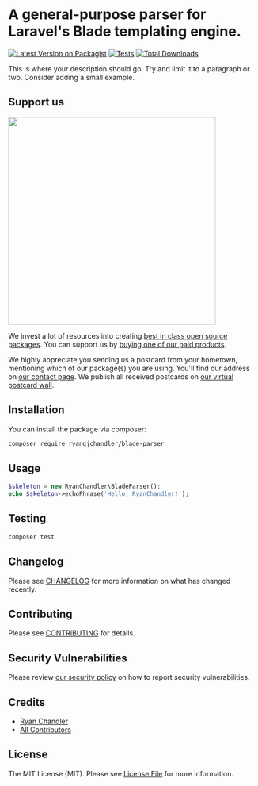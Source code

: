 # A general-purpose parser for Laravel's Blade templating engine.

[![Latest Version on Packagist](https://img.shields.io/packagist/v/ryangjchandler/blade-parser.svg?style=flat-square)](https://packagist.org/packages/ryangjchandler/blade-parser)
[![Tests](https://github.com/ryangjchandler/blade-parser/actions/workflows/run-tests.yml/badge.svg?branch=main)](https://github.com/ryangjchandler/blade-parser/actions/workflows/run-tests.yml)
[![Total Downloads](https://img.shields.io/packagist/dt/ryangjchandler/blade-parser.svg?style=flat-square)](https://packagist.org/packages/ryangjchandler/blade-parser)

This is where your description should go. Try and limit it to a paragraph or two. Consider adding a small example.

## Support us

[<img src="https://github-ads.s3.eu-central-1.amazonaws.com/blade-parser.jpg?t=1" width="419px" />](https://spatie.be/github-ad-click/blade-parser)

We invest a lot of resources into creating [best in class open source packages](https://spatie.be/open-source). You can support us by [buying one of our paid products](https://spatie.be/open-source/support-us).

We highly appreciate you sending us a postcard from your hometown, mentioning which of our package(s) you are using. You'll find our address on [our contact page](https://spatie.be/about-us). We publish all received postcards on [our virtual postcard wall](https://spatie.be/open-source/postcards).

## Installation

You can install the package via composer:

```bash
composer require ryangjchandler/blade-parser
```

## Usage

```php
$skeleton = new RyanChandler\BladeParser();
echo $skeleton->echoPhrase('Hello, RyanChandler!');
```

## Testing

```bash
composer test
```

## Changelog

Please see [CHANGELOG](CHANGELOG.md) for more information on what has changed recently.

## Contributing

Please see [CONTRIBUTING](.github/CONTRIBUTING.md) for details.

## Security Vulnerabilities

Please review [our security policy](../../security/policy) on how to report security vulnerabilities.

## Credits

- [Ryan Chandler](https://github.com/ryangjchandler)
- [All Contributors](../../contributors)

## License

The MIT License (MIT). Please see [License File](LICENSE.md) for more information.

